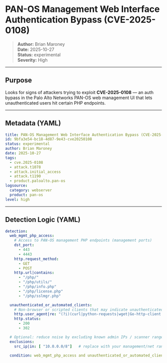 # PAN-OS Management Web Interface Authentication Bypass (CVE-2025-0108)

> **Author:** Brian Maroney  
> **Date:** 2025-10-27  
> **Status:** experimental  
> **Severity:** High

---

## Purpose
Looks for signs of attackers trying to exploit **CVE-2025-0108** — an auth bypass in the Palo Alto Networks PAN-OS web management UI that lets unauthenticated users hit certain PHP endpoints.

---

## Metadata (YAML)
```yaml
title: PAN-OS Management Web Interface Authentication Bypass (CVE-2025-0108)
id: 9bfa3e54-bc18-4d87-9e43-cve20250108
status: experimental
author: Brian Maroney
date: 2025-10-27
tags:
  - cve.2025-0108
  - attack.t1078
  - attack.initial_access
  - attack.t1190
  - product.paloalto.pan-os
logsource:
  category: webserver
  product: pan-os
level: high
```
---

## Detection Logic (YAML)
```yaml
detection:
  web_mgmt_php_access:
    # Access to PAN-OS management PHP endpoints (management ports)
    dst_port:
      - 443
      - 4443
    http.request_method:
      - GET
      - POST
    http.url|contains:
      - "/php/"
      - "/php/utils/"
      - "/php/info.php"
      - "/php/license.php"
      - "/php/sslmgr.php"

  unauthenticated_or_automated_clients:
    # Non-browser or scripted clients that may indicate unauthenticated probing
    http.user_agent|re: "(?i)(curl|python-requests|wget|Go-http-client|libwww-perl)"
    http.status:
      - 200
      - 302

  # Optional: reduce noise by excluding known admin IPs / scanner ranges
  exclusions:
    src_ip|in: [ "10.0.0.0/8"]   # replace with your management/net ranges & scanners

  condition: web_mgmt_php_access and unauthenticated_or_automated_clients and not exclusions

